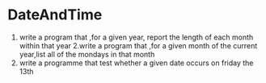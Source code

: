 # DateAndTime

1. write a program that ,for a given year, report the length of each month within that year 
2.write a program that ,for a given month of the current year,list all of the mondays in that month
3. write a programme that test whether a given date occurs on friday the 13th
